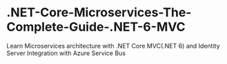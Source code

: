# .NET-Core-Microservices-The-Complete-Guide-.NET-6-MVC
 Learn Microservices architecture with .NET Core MVC(.NET 6) and Identity Server Integration with Azure Service Bus 
